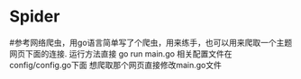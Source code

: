 # Spider
#参考网络爬虫，用go语言简单写了个爬虫，用来练手，也可以用来爬取一个主题网页下面的连接.
运行方法直接 go run main.go
相关配置文件在config/config.go下面
想爬取那个网页直接修改main.go文件 
